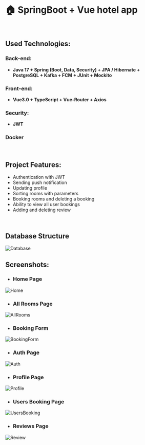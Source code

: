# 🏠 SpringBoot + Vue hotel app

<br/>

## Used Technologies:

### Back-end:
* **Java 17 + Spring (Boot, Data, Security) + JPA / Hibernate + PostgreSQL + Kafka + FCM + JUnit + Mockito**

### Front-end: 
* **Vue3.0 + TypeScript + Vue-Router + Axios**
### Security: 
* **JWT**

### Docker

<br/>

## Project Features:

* Authentication with JWT
* Sending push notification
* Updating profile
* Sorting rooms with parameters
* Booking rooms and deleting a booking
* Ability to view all user bookings
* Adding and deleting review

<br/>

## Database Structure

![Database](https://i.ibb.co/Y4gvskp/Database.jpg)


## Screenshots:
* ### Home Page
![Home](https://i.ibb.co/2hTnGVv/Homewhite.png)<br/>

* ### All Rooms Page

![AllRooms](https://i.ibb.co/RhzBYh2/AllRooms.png)<br/>

* ### Booking Form

![BookingForm](https://i.ibb.co/RPcWSvG/Booking-Form.png)<br/>

* ### Auth Page

![Auth](https://i.ibb.co/0rdFKZh/Auth.png)<br/>

* ### Profile Page

![Profile](https://i.ibb.co/LtG8d8X/Profile.png)<br/>

* ### Users Booking Page

![UsersBooking](https://i.ibb.co/1GKvhxt/Booking.png)<br/>

* ### Reviews Page

![Review](https://i.ibb.co/C6vjSgJ/Review.png)<br/>
